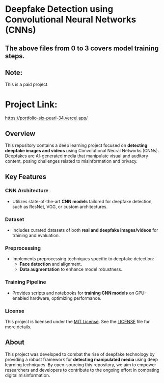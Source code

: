# Deepfake Detection using Convolutional Neural Networks (CNNs)

## The above files from 0 to 3 covers model training steps.

## Note: 
This is a paid project.

# Project Link:
https://portfolio-six-pearl-34.vercel.app/

## Overview

This repository contains a deep learning project focused on **detecting deepfake images and videos** using Convolutional Neural Networks (CNNs). Deepfakes are AI-generated media that manipulate visual and auditory content, posing challenges related to misinformation and privacy.

## Key Features

### CNN Architecture

- Utilizes state-of-the-art **CNN models** tailored for deepfake detection, such as ResNet, VGG, or custom architectures.

### Dataset

- Includes curated datasets of both **real and deepfake images/videos** for training and evaluation.

### Preprocessing

- Implements preprocessing techniques specific to deepfake detection:
  - **Face detection** and alignment.
  - **Data augmentation** to enhance model robustness.

### Training Pipeline

- Provides scripts and notebooks for **training CNN models** on GPU-enabled hardware, optimizing performance.


### License

This project is licensed under the [MIT License](./LICENSE). See the [LICENSE](./LICENSE) file for more details.


## About

This project was developed to combat the rise of deepfake technology by providing a robust framework for **detecting manipulated media** using deep learning techniques. By open-sourcing this repository, we aim to empower researchers and developers to contribute to the ongoing effort in combating digital misinformation.

